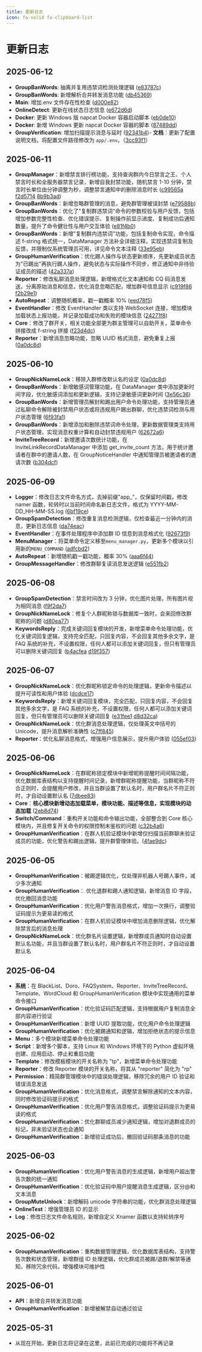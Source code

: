 ```yaml
---
title: 更新日志
icon: fa-solid fa-clipboard-list
---
```


# 更新日志

<!-- 只写改动内容，新增或删减功能之类的，不需要写增强了。。。改善了这种信息，时间越往前，越靠前 -->

## 2025-06-12

- **GroupBanWords**: 抽离并复用违禁词检测处理逻辑 ([e83787c](https://github.com/W1ndys/W1ndysBot-dev/commit/e83787cbe7f2461f35bfe913317958a91645564a))
- **GroupBanWords**: 新增解析合并转发消息功能 ([db45369](https://github.com/W1ndys/W1ndysBot-dev/commit/db453696fb15e7ee5437a52d2f7702506a0d349b))
- **Main**: 增加.env 文件存在性检查 ([d000e82](https://github.com/W1ndys/W1ndysBot-dev/commit/d000e82ab857d27669d654d3f4bec244f3c0d4a0))
- **OnlineDetect**: 更新在线状态日志信息 ([e672d6d](https://github.com/W1ndys/W1ndysBot-dev/commit/e672d6d86c1d923f043d6c49d4da74d36b0bdfac))
- **Docker**: 更新 Windows 版 napcat Docker 容器启动脚本 ([eb0de10](https://github.com/W1ndys/W1ndysBot-dev/commit/eb0de100f40e3843d2e8b6275fb2b3765d9e9b9d))
- **Docker**: 新增 Windows 更新 napcat Docker 容器的脚本 ([87489dd](https://github.com/W1ndys/W1ndysBot-dev/commit/87489ddf6ae9efb83fefec12dd9ff461eb5937bf))
- **GroupVerification**: 增加扫描提示消息与延时 ([92341b4](https://github.com/W1ndys/W1ndysBot-dev/commit/92341b4ce95aec1865f666ec58e7fec4aaaf6dc6))- **文档**：更新了配置说明文档，将配置文件路径修改为 `app/.env`。（[3cc93f1](https://github.com/W1ndys/W1ndysBot-dev/commit/3cc93f1684d2b4418f24ab697fcd2a232e27eb7b)）

## 2025-06-11

- **GroupManager**：新增禁言排行榜功能，支持查询群内今日禁言之王、个人禁言时长和全服务器禁言记录，新增自我封禁功能，随机禁言 1-10 分钟，禁言时长单位由分钟调整为秒，调整禁言通知中的删除消息时长 ([c99565a](https://github.com/W1ndys/W1ndysBot-dev/commit/c99565a) [f2d5714](https://github.com/W1ndys/W1ndysBot-dev/commit/f2d5714) [8b9b3ad](https://github.com/W1ndys/W1ndysBot-dev/commit/8b9b3ad))
- **GroupBanWords**：新增忽略群管理的消息，避免群管理被误封禁 ([e79588b](https://github.com/W1ndys/W1ndysBot-dev/commit/e79588badc4cebafb71df7ae2f42af54f4687454))
- **GroupBanWords**：优化了"复制群违禁词"命令的参数校验与用户反馈，包括增加参数完整性检查、优化错误提示、复制操作前显示进度、复制成功后通知数量，提升了命令健壮性与用户交互体验 ([e81f4b0](https://github.com/W1ndys/W1ndysBot-dev/commit/e81f4b00266dcf243da302c8755806612f8605d0))
- **GroupBanWords**：新增"复制群内违禁词"功能，包括复制命令实现，命令描述 f-string 格式统一，DataManager 方法补全详细注释，实现违禁词复制及反馈，并限制仅系统管理员可用，详见命令文本注释 ([33e95eb](https://github.com/W1ndys/W1ndysBot-dev/commit/33e95eb829ea70076573f67a06d1220c54ee5f00))
- **GroupHumanVerification**：优化踢人操作与状态更新顺序，先更新成员状态为"已踢出"再执行踢人操作，避免状态与实际操作不同步，修正通知中非待验证成员的描述 ([42a337a](https://github.com/W1ndys/W1ndysBot-dev/commit/42a337a))
- **Reporter**：修改私聊消息处理逻辑，新增格式化文本通知和 CQ 码消息发送，分离原始消息和信息，优化消息忽略匹配，增加群号信息显示 ([c919f86](https://github.com/W1ndys/W1ndysBot-dev/commit/c919f86) [f2b29e1](https://github.com/W1ndys/W1ndysBot-dev/commit/f2b29e1))
- **AutoRepeat**：调整随机概率，戳一戳概率 10% ([eed78f5](https://github.com/W1ndys/W1ndysBot-dev/commit/eed78f5a3d55b200d0eb23b4a5c0ecddac65eae9))
- **EventHandler**：修改 EventHandler 类以支持 WebSocket 连接，增加模块加载状态上报功能，并记录加载成功和失败的模块信息 ([24271f8](https://github.com/W1ndys/W1ndysBot-dev/commit/24271f8fd36f69cb13c4901b03a2187497d5737c))
- **Core**：修改了群开关，相关功能全部更为群主管理可以自助开关，菜单命令拼接改成 f-string 拼接 ([f23d4dc](https://github.com/W1ndys/W1ndysBot-dev/commit/f23d4dcc867aee03ab391e6e38aa7dbe6bb25ccb))
- **Reporter**：新增消息忽略功能，忽略 UUID 格式消息，避免重复上报 ([0a0dc8d](https://github.com/W1ndys/W1ndysBot-dev/commit/9157ee86615279feb478c1d4467794f11920c6b8))

## 2025-06-10

- **GroupNickNameLock**：移除入群修改默认名的设定 ([0a0dc8d](https://github.com/W1ndys/W1ndysBot-dev/commit/0a0dc8d9832d0c9ba060c97ce421a412679d6cc4))
- **GroupBanWords**：新增敏感词管理功能，在 DataManager 类中添加更新时间字段，优化敏感词添加和更新逻辑，支持记录敏感词更新时间 ([3e56c36](https://github.com/W1ndys/W1ndysBot-dev/commit/3e56c362b5d3ec1a09e0354f2163aaccaf73ce0b))
- **GroupBanWords**：新增管理员解封和踢出用户命令处理功能，支持管理员通过私聊命令解除被封禁用户状态或将违规用户踢出群聊，优化违禁词检测与用户状态管理 ([6f93fa1](https://github.com/W1ndys/W1ndysBot-dev/commit/6f93fa10933c959ac44ebbbc037e00020019bae9))
- **GroupBanWords**：新增添加和删除违禁词命令处理，更新数据管理类支持用户状态管理，实现消息权重计算和自动封禁违规用户 ([62672a6](https://github.com/W1ndys/W1ndysBot-dev/commit/62672a67d444b0b004ba36c2461fd7b034de7dda))
- **InviteTreeRecord**：新增邀请次数统计功能，在 InviteLinkRecordDataManager 中添加 get_invite_count 方法，用于统计邀请者在群中的邀请人数，在 GroupNoticeHandler 中通知管理员被邀请者的邀请次数 ([b304dcf](https://github.com/W1ndys/W1ndysBot-dev/commit/b304dcf5d31e2944e67ca29f8c8d1c4e7522a5c3))

## 2025-06-09

- **Logger**：修改日志文件命名方式，去掉前缀"app\_"，仅保留时间戳，修改 namer 函数，轮转时以当前时间命名新日志文件，格式为 YYYY-MM-DD_HH-MM-SS.log ([6bf19ce](https://github.com/W1ndys/W1ndysBot-dev/commit/6bf19ce961b09a138e10b173024c3d29818ac061))
- **GroupSpamDetection**：修改重复消息检测逻辑，仅检查最近一分钟内的消息，更新日志信息 ([da74eac](https://github.com/W1ndys/W1ndysBot-dev/commit/da74eac964ff07780c8cac82b93d221e24254105))
- **EventHandler**：在事件处理程序中添加群 ID 信息到消息格式化 ([92673f9](https://github.com/W1ndys/W1ndysBot-dev/commit/92673f9cb5fc96e75115ce7ff5d569afab72920c))
- **MenuManager**：将菜单命令定义移至`menu_manager.py`，更新多个模块以引用新的`MENU_COMMAND` ([adfcbd2](https://github.com/W1ndys/W1ndysBot-dev/commit/adfcbd2))
- **AutoRepeat**：新增随机戳一戳功能，概率 30% ([aaa6f44](https://github.com/W1ndys/W1ndysBot-dev/commit/aaa6f44))
- **GroupMessageHandler**：修改群聊复读消息发送逻辑 ([e551fb2](https://github.com/W1ndys/W1ndysBot-dev/commit/e551fb2))

## 2025-06-08

- **GroupSpamDetection**：禁言时间改为 3 分钟，优化图片处理，所有图片视为相同消息 ([f9f2da7](https://github.com/W1ndys/W1ndysBot-dev/commit/f9f2da7))
- **GroupNickNameLock**：修复个人群昵称锁与数据库一致时，会来回修改群昵称的问题 ([d80ea77](https://github.com/W1ndys/W1ndysBot-dev/commit/d80ea77))
- **KeywordsReply**：完成关键词回复模块的开发，新增菜单命令处理功能，优化关键词回复逻辑，支持完全匹配，只回复内容，不会回复其他多余文字，是 FAQ 系统的补充，不设置权限，任何人都可以添加关键词回复，但只有管理员可以删除关键词回复 ([b4acfea](https://github.com/W1ndys/W1ndysBot-dev/commit/b4acfea) [d19f357](https://github.com/W1ndys/W1ndysBot-dev/commit/d19f357))

## 2025-06-07

- **GroupNickNameLock**：优化群昵称锁定命令的处理逻辑，更新命令描述以提升可读性和用户体验 ([dcdce17](https://github.com/W1ndys/W1ndysBot-dev/commit/dcdce17))
- **KeywordsReply**：新增关键词回复模块，完全匹配，只回复内容，不会回复其他多余文字，是 FAQ 系统的补充，不设置权限，任何人都可以添加关键词回复，但只有管理员可以删除关键词回复 ([e31fee1](https://github.com/W1ndys/W1ndysBot-dev/commit/e31fee1) [d8d32ca](https://github.com/W1ndys/W1ndysBot-dev/commit/d8d32ca))
- **GroupNickNameLock**：优化群消息处理逻辑，仅处理英文中括号的 Unicode，提升消息解析准确性 ([c7ff845](https://github.com/W1ndys/W1ndysBot-dev/commit/c7ff845))
- **Reporter**：优化私聊消息格式，增强用户信息展示，提升用户体验 ([055ef03](https://github.com/W1ndys/W1ndysBot-dev/commit/055ef03))

## 2025-06-06

- **GroupNickNameLock**：在群昵称锁定模块中新增昵称提醒时间间隔功能，优化数据库表结构以支持提醒时间记录，新增群昵称提醒功能，当群昵称不符合正则时，会提醒用户修改，并且当群设置了默认名时，用户群名片不符正则时，才自动设置默认名 ([7dbee83](https://github.com/W1ndys/W1ndysBot-dev/commit/7dbee83))
- **Core**：**核心模块新增动态加载菜单，模块功能、描述等信息，实现模块的动态加载** ([2eb8d74](https://github.com/W1ndys/W1ndysBot-dev/commit/2eb8d74))
- **Switch/Command**：重构开关功能和命令输出功能，全部整合到 Core 核心模块内，并且修复开关命令的权限控制未鉴权的问题 ([c32b4a6](https://github.com/W1ndys/W1ndysBot-dev/commit/c32b4a6))
- **GroupHumanVerification**：在群人机验证模块中新增仅扫描当前群聊未验证成员的功能，优化警告和踢出逻辑，提升群管理体验。([4fae9dc](https://github.com/W1ndys/W1ndysBot-dev/commit/4fae9dc))

## 2025-06-05

- **GroupHumanVerification**：被踢逻辑优化，仅处理非机器人号踢人事件，减少多次通知
- **GroupHumanVerification**： 优化退群和踢人通知逻辑，新增消息 ID 字段，优化撤回消息功能
- **GroupHumanVerification**：优化用户警告消息格式，增加一次换行，调整验证码提示为更易读的格式
- **GroupHumanVerification**：在群人机验证模块中增加消息删除逻辑，优化解除禁言后的消息处理
- **GroupNickNameLock**：优化群名片设置逻辑，新增群成员通知时自动设置默认名功能，并且当群设置了默认名时，用户群名片不符正则时，才自动设置默认名

## 2025-06-04

- **系统**：在 BlackList、Doro、FAQSystem、Reporter、InviteTreeRecord、Template、WordCloud 和 GroupHumanVerification 模块中实现通用的菜单命令接口
- **GroupHumanVerification**：优化验证码匹配逻辑，支持根据用户复制消息全部内容进行验证
- **GroupHumanVerification**：新增 UUID 提取功能，优化用户命令处理逻辑
- **GroupHumanVerification**：优化被踢通知和逻辑，增加拒绝状态的提示信息
- **Menu**：多个模块新增菜单命令处理功能
- **Script**：新增多个脚本，支持 Linux 和 Windows 环境下的 Python 虚拟环境创建、应用启动、停止和重启功能
- **Template**：修改模板模块的开关名称为 "tp"，新增菜单命令处理功能
- **Reporter**：修改 Reporter 模块的开关名称，将其从 "reporter" 简化为 "rp"
- **Permission**：精简群管理模块中的错误处理逻辑，移除冗余的用户 ID 验证和错误消息发送
- **GroupHumanVerification**：优化消息格式，调整禁言解除通知的文本内容，同时修改验证码提示的格式
- **GroupHumanVerification**：优化用户警告消息格式，调整验证码提示为更易读的格式
- **GroupHumanVerification**：优化群聊成员减少通知逻辑，增加对退群成员的标记，非未验证状态也会通知
- **GroupHumanVerification**：新增验证成功后，撤回验证码那条消息的功能

## 2025-06-03

- **GroupHumanVerification**：优化用户警告消息的生成逻辑，新增用户超出警告次数的统一通知
- **GroupHumanVerification**：优化验证码中用户提醒消息生成逻辑，区分@和文本消息
- **GroupMuteUnlock**：新增解码 unicode 字符串的功能，优化群消息处理逻辑
- **OnlineTest**：增强管理员 ID 的显示
- **Log**：修改日志文件命名规则，新增自定义 Xnamer 函数以支持轮转序号

## 2025-06-02

- **GroupHumanVerification**：重构数据管理逻辑，优化数据库表结构，支持警告次数和状态管理，新增群组 ID 处理逻辑，优化群成员被踢/退群/解禁等通知，移除冗余代码，增强模块可维护性

## 2025-06-01

- **API**：新增合并转发消息功能
- **GroupHumanVerification**：新增被解禁自动通过验证

## 2025-05-31

- 从现在开始，更新日志将记录在这里，此前已完成的功能将不再记录
